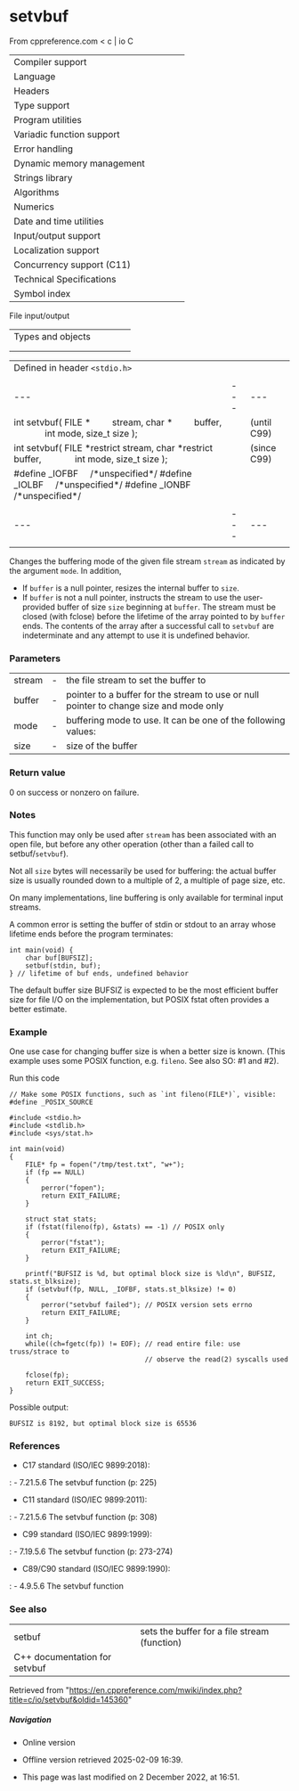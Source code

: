 # setvbuf

From cppreference.com
< c‎ | io
 C

|  |  |  |  |  |
| --- | --- | --- | --- | --- |
| Compiler support | | | | |
| Language | | | | |
| Headers | | | | |
| Type support | | | | |
| Program utilities | | | | |
| Variadic function support | | | | |
| Error handling | | | | |
| Dynamic memory management | | | | |
| Strings library | | | | |
| Algorithms | | | | |
| Numerics | | | | |
| Date and time utilities | | | | |
| Input/output support | | | | |
| Localization support | | | | |
| Concurrency support (C11) | | | | |
| Technical Specifications | | | | |
| Symbol index | | | | |

 File input/output

|  |  |  |  |  |
| --- | --- | --- | --- | --- |
| Types and objects | | | | |
| |  |  |  |  |  |  |  |  |  |  |  |  |  |  |  |  |  |  |  |  |  |  | | --- | --- | --- | --- | --- | --- | --- | --- | --- | --- | --- | --- | --- | --- | --- | --- | --- | --- | --- | --- | --- | --- | | |  |  |  |  |  | | --- | --- | --- | --- | --- | | stdinstdoutstderr | | | | | | |  |  |  |  |  | | --- | --- | --- | --- | --- | | FILE | | | | | | fpos_t | | | | | |  | | | | | | |
| |  |  |  |  |  | | --- | --- | --- | --- | --- | | Functions | | | | | | File access | | | | | | |  |  |  |  |  | | --- | --- | --- | --- | --- | | fopenfopen_s(C11) | | | | | | freopenfreopen_s(C11) | | | | | | fwide(C95) | | | | | | |  |  |  |  |  | | --- | --- | --- | --- | --- | | setbuf | | | | | | ****setvbuf**** | | | | | | fclose | | | | | | fflush | | | | | |  | | | | | | | Unformatted input/output | | | | | | |  |  |  |  |  | | --- | --- | --- | --- | --- | | fgetc | | | | | | fgets | | | | | | fputc | | | | | | fputs | | | | | | getchar | | | | | | getsgets_s(until C11)(C11) | | | | | | putchar | | | | | | puts | | | | | | ungetc | | | | | | |  |  |  |  |  | | --- | --- | --- | --- | --- | | fgetwcgetwc(C95)(C95) | | | | | | fgetws(C95) | | | | | | fputwcputwc(C95)(C95) | | | | | | fputws(C95) | | | | | | getwchar(C95) | | | | | | putwchar(C95) | | | | | | ungetwc(C95) | | | | | |  | | | | | | | Formatted input | | | | | | |  |  |  |  |  | | --- | --- | --- | --- | --- | | scanffscanfsscanfscanf_sfscanf_ssscanf_s(C11)(C11)(C11) | | | | | | wscanffwscanfswscanfwscanf_sfwscanf_sswscanf_s(C95)(C95)(C95)(C11)(C11)(C11) | | | | | | |  |  |  |  |  | | --- | --- | --- | --- | --- | | vscanfvfscanfvsscanfvscanf_svfscanf_svsscanf_s(C99)(C99)(C99)(C11)(C11)(C11) | | | | | | vwscanfvfwscanfvswscanfvwscanf_svfwscanf_svswscanf_s(C99)(C99)(C99)(C11)(C11)(C11) | | | | | | | |  |  |  |  |  | | --- | --- | --- | --- | --- | | Direct input/output | | | | | | |  |  |  |  |  | | --- | --- | --- | --- | --- | | fread | | | | | | |  |  |  |  |  | | --- | --- | --- | --- | --- | | fwrite | | | | | | | Formatted output | | | | | | |  |  |  |  |  | | --- | --- | --- | --- | --- | | printffprintfsprintfsnprintfprintf_sfprintf_ssprintf_ssnprintf_s(C99)(C11)(C11)(C11)(C11) | | | | | | wprintffwprintfswprintfwprintf_sfwprintf_sswprintf_ssnwprintf_s(C95)(C95)(C95)(C11)(C11)(C11)(C11) | | | | | | |  |  |  |  |  | | --- | --- | --- | --- | --- | | vprintfvfprintfvsprintfvsnprintfvprintf_svfprintf_svsprintf_svsnprintf_s(C99)(C11)(C11)(C11)(C11) | | | | | | vwprintfvfwprintfvswprintfvwprintf_svfwprintf_svswprintf_svsnwprintf_s(C95)(C95)(C95)(C11)(C11)(C11)(C11) | | | | | | | File positioning | | | | | | |  |  |  |  |  | | --- | --- | --- | --- | --- | | ftell | | | | | | fgetpos | | | | | | fseek | | | | | | |  |  |  |  |  | | --- | --- | --- | --- | --- | | fsetpos | | | | | | rewind | | | | | |  | | | | | | | Error handling | | | | | | |  |  |  |  |  | | --- | --- | --- | --- | --- | | clearerr | | | | | | feof | | | | | | |  |  |  |  |  | | --- | --- | --- | --- | --- | | ferror | | | | | | perror | | | | | | | Operations on files | | | | | | |  |  |  |  |  | | --- | --- | --- | --- | --- | | remove | | | | | | tmpfiletmpfile_s(C11) | | | | | | |  |  |  |  |  | | --- | --- | --- | --- | --- | | rename | | | | | | tmpnamtmpnam_s(C11) | | | | | | |

|  |  |  |
| --- | --- | --- |
| Defined in header `<stdio.h>` |  |  |
|  |  |  |
| --- | --- | --- |
| int setvbuf( FILE \*         stream, char \*         buffer,                int mode, size_t size ); |  | (until C99) |
| int setvbuf( FILE \*restrict stream, char \*restrict buffer,                int mode, size_t size ); |  | (since C99) |
| #define _IOFBF     /\*unspecified\*/  #define _IOLBF     /\*unspecified\*/ #define _IONBF     /\*unspecified\*/ |  |  |
|  |  |  |
| --- | --- | --- |
|  |  |  |

Changes the buffering mode of the given file stream `stream` as indicated by the argument `mode`. In addition,

- If `buffer` is a null pointer, resizes the internal buffer to `size`.
- If `buffer` is not a null pointer, instructs the stream to use the user-provided buffer of size `size` beginning at `buffer`. The stream must be closed (with fclose) before the lifetime of the array pointed to by `buffer` ends. The contents of the array after a successful call to `setvbuf` are indeterminate and any attempt to use it is undefined behavior.

### Parameters

|  |  |  |
| --- | --- | --- |
| stream | - | the file stream to set the buffer to |
| buffer | - | pointer to a buffer for the stream to use or null pointer to change size and mode only |
| mode | - | buffering mode to use. It can be one of the following values:  |  |  | | --- | --- | | _IOFBF | full buffering | | _IOLBF | line buffering | | _IONBF | no buffering | |
| size | - | size of the buffer |

### Return value

​0​ on success or nonzero on failure.

### Notes

This function may only be used after `stream` has been associated with an open file, but before any other operation (other than a failed call to setbuf/`setvbuf`).

Not all `size` bytes will necessarily be used for buffering: the actual buffer size is usually rounded down to a multiple of 2, a multiple of page size, etc.

On many implementations, line buffering is only available for terminal input streams.

A common error is setting the buffer of stdin or stdout to an array whose lifetime ends before the program terminates:

```
int main(void) {
    char buf[BUFSIZ];
    setbuf(stdin, buf);
} // lifetime of buf ends, undefined behavior

```

The default buffer size BUFSIZ is expected to be the most efficient buffer size for file I/O on the implementation, but POSIX fstat often provides a better estimate.

### Example

One use case for changing buffer size is when a better size is known. (This example uses some POSIX function, e.g. `fileno`. See also SO: #1 and #2).

Run this code

```
// Make some POSIX functions, such as `int fileno(FILE*)`, visible:
#define _POSIX_SOURCE
 
#include <stdio.h>
#include <stdlib.h>
#include <sys/stat.h>
 
int main(void)
{
    FILE* fp = fopen("/tmp/test.txt", "w+");
    if (fp == NULL)
    {
        perror("fopen");
        return EXIT_FAILURE;
    }
 
    struct stat stats;
    if (fstat(fileno(fp), &stats) == -1) // POSIX only
    {
        perror("fstat");
        return EXIT_FAILURE;
    }
 
    printf("BUFSIZ is %d, but optimal block size is %ld\n", BUFSIZ, stats.st_blksize);
    if (setvbuf(fp, NULL, _IOFBF, stats.st_blksize) != 0)
    {
        perror("setvbuf failed"); // POSIX version sets errno
        return EXIT_FAILURE;
    }
 
    int ch;
    while((ch=fgetc(fp)) != EOF); // read entire file: use truss/strace to
                                  // observe the read(2) syscalls used
 
    fclose(fp);
    return EXIT_SUCCESS;
}

```

Possible output:

```
BUFSIZ is 8192, but optimal block size is 65536

```

### References

- C17 standard (ISO/IEC 9899:2018):

:   - 7.21.5.6 The setvbuf function (p: 225)

- C11 standard (ISO/IEC 9899:2011):

:   - 7.21.5.6 The setvbuf function (p: 308)

- C99 standard (ISO/IEC 9899:1999):

:   - 7.19.5.6 The setvbuf function (p: 273-274)

- C89/C90 standard (ISO/IEC 9899:1990):

:   - 4.9.5.6 The setvbuf function

### See also

|  |  |
| --- | --- |
| setbuf | sets the buffer for a file stream   (function) |
| C++ documentation for setvbuf | |

Retrieved from "<https://en.cppreference.com/mwiki/index.php?title=c/io/setvbuf&oldid=145360>"

##### Navigation

- Online version
- Offline version retrieved 2025-02-09 16:39.

- This page was last modified on 2 December 2022, at 16:51.